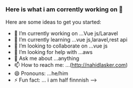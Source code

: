 ### Here is what i am corrently working on 👋



Here are some ideas to get you started:

- 🔭 I’m currently working on ...Vue js/Laravel
- 🌱 I’m currently learning ...vue js,laravel,rest api
- 👯 I’m looking to collaborate on ...vue js
- 🤔 I’m looking for help with ...aws
- 💬 Ask me about ...anything
- 📫 How to reach me: ...(http://nahidlasker.com)
- 😄 Pronouns: ...he/him
- ⚡ Fun fact: ... i am half finnnish
-->
